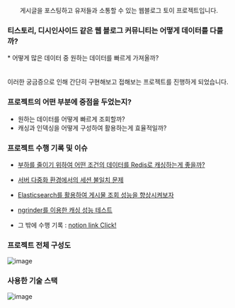 <p align="center">게시글을 포스팅하고 유저들과 소통할 수 있는 웹블로그 토이 프로젝트입니다.</p>

### 티스토리, 디시인사이드 같은 웹 블로그 커뮤니티는 어떻게 데이터를 다룰까?
<p>
* 어떻게 많은 데이터 중 원하는 데이터를 빠르게 가져올까? <br>
  <br>
  <br>
  이러한 궁금증으로 인해 간단히 구현해보고 접해보는 프로젝트를 진행하게 되었습니다.<p>

### 프로젝트의 어떤 부분에 중점을 두었는지?

* 원하는 데이터를 어떻게 빠르게 조회할까?
* 캐싱과 인덱싱을 어떻게 구성하여 활용하는게 효율적일까?

### 프로젝트 수행 기록 및 이슈

* [부하를 줄이기 위하여 어떤 조건의 데이터를 Redis로 캐싱하는게 좋을까?](https://fluorescent-sceptre-6b9.notion.site/e5e730e11a4e4c40a1f1b2569c950ac4)
* [서버 다중화 환경에서의 세션 불일치 문제](https://fluorescent-sceptre-6b9.notion.site/b0ca0b7162b748ebb5116f3193a28a27)
* [Elasticsearch를 활용하여 게시물 조회 성능을 향상시켜보자](https://fluorescent-sceptre-6b9.notion.site/b0ca0b7162b748ebb5116f3193a28a27)
* [ngrinder를 이용한 캐싱 성능 테스트](https://fluorescent-sceptre-6b9.notion.site/ngrinder-e34314fbaf554a1b9b4cdaa2fd7af46d)

* 그 밖에 수행 기록 : [notion link Click!](https://fluorescent-sceptre-6b9.notion.site/b0cf9a22d63541ea930d7b20b51d2b57)

### 프로젝트 전체 구성도
![image](https://github.com/user-attachments/assets/bc247944-39e9-448f-b92b-592a82ffb702)

### 사용한 기술 스택
![image](https://github.com/user-attachments/assets/5f9117e7-82ad-49c4-95bb-58d6592d9f56)
